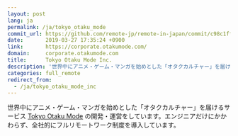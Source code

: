 ```yaml
---
layout: post
lang: ja
permalink: /ja/tokyo_otaku_mode
commit_url: https://github.com/remote-jp/remote-in-japan/commit/c98c1ff16793c1aeb8d8a7f70fe8d5f05862ff35
date:       2019-03-27 17:35:24 +0900
link:       https://corporate.otakumode.com/
domain:     corporate.otakumode.com
title:      Tokyo Otaku Mode Inc.
description: '世界中にアニメ・ゲーム・マンガを始めとした「オタクカルチャー」を届けるサービス Tokyo Otaku Mode の開発・運営をしています。エンジニアだけにかかわらず、全社的にフルリモートワーク制度を導入しています。'
categories: full_remote
redirect_from:
  - /ja/tokyo_otaku_mode_inc
---
```


<p>世界中にアニメ・ゲーム・マンガを始めとした「オタクカルチャー」を届けるサービス <a href="https://otakumode.com/">Tokyo Otaku Mode</a> の開発・運営をしています。エンジニアだけにかかわらず、全社的にフルリモートワーク制度を導入しています。</p>
